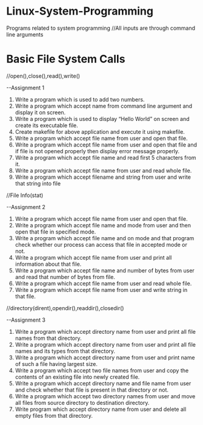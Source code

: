 # Linux-System-Programming
Programs related to system programming
//All inputs are through command line arguments
# Basic File System Calls

//open(),close(),read(),write()

--Assignment 1
1. Write a program which is used to add two numbers.
2. Write a program which accept name from command line argument and display it on screen.
3. Write a program which is used to display “Hello World” on screen and create its executable file. 
4. Create makefile for above application and execute it using makefile.
5. Write a program which accept file name from user and open that file.
6. Write a program which accept file name from user and open that file and if file is not opened properly then display error message properly.
7. Write a program which accept file name and read first 5 characters from it. 
8. Write a program which accept file name from user and read whole file. 
9. Write a program which accept filename and string from user and write that string into file

//File Info(stat)

--Assignment 2
1. Write a program which accept file name from user and open that file. 
2. Write a program which accept file name and mode from user and then open that file in specified mode. 
3. Write a program which accept file name and on mode and that program check whether our process can access that file in accepted mode or not. 
4. Write a program which accept file name from user and print all information about that file. 
5. Write a program which accept file name and number of bytes from user and read that number of bytes from file. 
6. Write a program which accept file name from user and read whole file. 
7. Write a program which accept file name from user and write string in that file. 

//directory(dirent),opendir(),readdir(),closedir()

--Assignment 3
1. Write a program which accept directory name from user and print all file names from that directory. 
2. Write a program which accept directory name from user and print all file names and its types from that directory. 
3. Write a program which accept directory name from user and print name of such a file having largest size. 
4. Write a program which accept two file names from user and copy the contents of an existing file into newly created file. 
5. Write a program which accept directory name and file name from user and check whether that file is present in that directory or not. 
6. Write a program which accept two directory names from user and move all files from source directory to destination directory. 
7. Write program which accept directory name from user and delete all empty files from that directory.  
